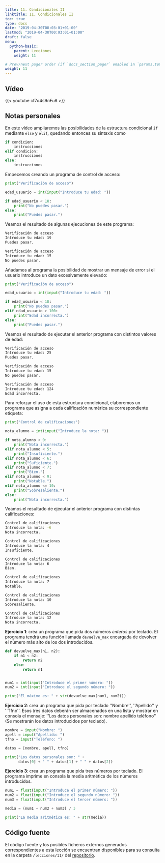 ```yaml
---
title: 11. Condicionales II
linktitle: 11. Condicionales II
toc: true
type: docs
date: "2019-04-30T00:03:01+01:00"
lastmod: "2019-04-30T00:03:01+01:00"
draft: false
menu:
  python-basic:
    parent: Lecciones
    weight: 11

# Prev/next pager order (if `docs_section_pager` enabled in `params.toml`)
weight: 11
---
```


## Vídeo

{{< youtube cf7o4s9nFu8 >}}

## Notas personales

En este vídeo ampliaremos las posibilidades de la estructura condicional `if` mediante `else` y `elif`, quedando entonces su sintaxis como

```python
if condicion:
    instrucciones
elif condicion:
    instrucciones
else:
    instrucciones
```

Empecemos creando un programa de control de acceso:

```python
print("Verificación de acceso")

edad_usuario = int(input("Introduce tu edad: "))

if edad_usuario < 18:
    print("No puedes pasar.")
else:
    print("Puedes pasar.")
```

Veamos el resultado de algunas ejecuciones de este programa:

```bash
Verificación de acceso
Introduce tu edad: 19
Puedes pasar.
```

```bash
Verificación de acceso
Introduce tu edad: 15
No puedes pasar.
```

Añadamos al programa la posibilidad de mostrar un mensaje de error si el usuario introduce un dato excesivamente elevado:

```python
print("Verificación de acceso")

edad_usuario = int(input("Introduce tu edad: "))

if edad_usuario < 18:
    print("No puedes pasar.")
elif edad_usuario > 100:
    print("Edad incorrecta.")
else:
    print("Puedes pasar.")
```

Veamos el resultado de ejecutar el anterior programa con distintos valores de edad:

```bash
Verificación de acceso
Introduce tu edad: 25
Puedes pasar.
```

```bash
Verificación de acceso
Introduce tu edad: 15
No puedes pasar.
```

```bash
Verificación de acceso
Introduce tu edad: 124
Edad incorrecta.
```

Para reforzar el uso de esta estructura condicional, elaboremos un programa que asigna a cada calificación numérica su correspondiente etiqueta:

```python
print("Control de calificaciones")

nota_alumno = int(input("Introduce la nota: "))

if nota_alumno < 0:
    print("Nota incorrecta.")
elif nota_alumno < 5:
    print("Insuficiente.")
elif nota_alumno < 6:
    print("Suficiente.")
elif nota_alumno < 7:
    print("Bien.")
elif nota_alumno < 9:
    print("Notable.")
elif nota_alumno <= 10:
    print("Sobresaliente.")
else:
    print("Nota incorrecta.")
```

Veamos el resultado de ejecutar el anterior programa con distintas calificaciones:

```bash
Control de calificaciones
Introduce la nota: -6
Nota incorrecta.
```

```bash
Control de calificaciones
Introduce la nota: 4
Insuficiente.
```

```bash
Control de calificaciones
Introduce la nota: 6
Bien.
```

```bash
Control de calificaciones
Introduce la nota: 7
Notable.
```

```bash
Control de calificaciones
Introduce la nota: 10
Sobresaliente.
```

```bash
Control de calificaciones
Introduce la nota: 12
Nota incorrecta.
```

**Ejercicio 1**: crea un programa que pida dos números *enteros* por teclado. El programa tendrá una función llamada `devuelve_max` encargada de devolver el número más alto de los dos introducidos.

```python
def devuelve_max(n1, n2):
    if n1 < n2:
        return n2
    else:
        return n1


num1 = int(input("Introduce el primer número: "))
num2 = int(input("Introduce el segundo número: "))

print("El máximo es: " + str(devuelve_max(num1, num2)))
```

**Ejercicio 2**: crea un programa que pida por teclado ''Nombre'', ''Apellido'' y ''Tfno''. Esos tres datos deberán ser almacenados en una lista y mostrar en consola el mensaje: ''Los datos personales son: nombre apellido teléfono'' (Se mostrarán los datos introducidos por teclado).

```python
nombre = input("Nombre: ")
apell = input("Apellido: ")
tfno = input("Teléfono: ")

datos = [nombre, apell, tfno]

print("Los datos personales son: " + 
      datos[0] + " " + datos[1] + " " + datos[2])
```

**Ejercicio 3**: crea un programa que pida tres números por teclado. El programa imprime en consola la media aritmética de los números introducidos.

```python
num1 = float(input("Introduce el primer número: "))
num2 = float(input("Introduce el segundo número: "))
num3 = float(input("Introduce el tercer número: "))

media = (num1 + num2 + num3) / 3

print("La media aritmética es: " + str(media))
```

## Código fuente

El código fuente y los posibles ficheros externos generados correspondientes a esta lección se encuentran disponibles para su consulta en la carpeta `/lecciones/11/` del [repositorio](https://github.com/ImAlexisSaez/curso-python-desde-0).
